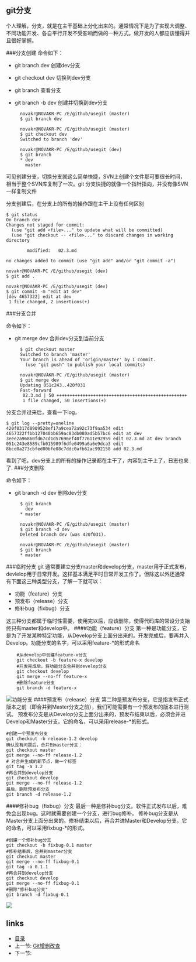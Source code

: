## git分支
个人理解，分支，就是在主干基础上分化出来的。通常情况下是为了实现大调整、不同功能开发、各自平行开发不受影响而做的一种方式。做开发的人都应该懂得并且很好掌握。

###分支创建
命令如下：  

- git branch dev 	创建dev分支
- git checkout dev	切换到dev分支
- git branch		查看分支 		
- git branch -b dev 创建并切换到dev分支

		novakr@NOVAKR-PC /E/github/usegit (master)
		$ git branch dev
		
		novakr@NOVAKR-PC /E/github/usegit (master)
		$ git checkout dev
		Switched to branch 'dev'
		
		novakr@NOVAKR-PC /E/github/usegit (dev)
		$ git branch
		* dev
		  master

可见创建分支，切换分支就这么简单快捷，SVN上创建个文件那可要很长时间，相当于整个SVN库复制了一次。git 分支快捷的就像一个指针指向，并没有像SVN一样复制文件

分支创建后，在分支上的所有的操作跟在主干上没有任何区别

	$ git status
	On branch dev
	Changes not staged for commit:
	  (use "git add <file>..." to update what will be committed)
	  (use "git checkout -- <file>..." to discard changes in working directory
	
	        modified:   02.3.md
	
	no changes added to commit (use "git add" and/or "git commit -a")
	
	novakr@NOVAKR-PC /E/github/usegit (dev)
	$ git add .
	
	novakr@NOVAKR-PC /E/github/usegit (dev)
	$ git commit -m "edit at dev"
	[dev 4657322] edit at dev
	 1 file changed, 2 insertions(+)

###分支合并

命令如下：  

- git merge dev		合并dev分支到当前分支

		$ git checkout master
		Switched to branch 'master'
		Your branch is ahead of 'origin/master' by 1 commit.
		  (use "git push" to publish your local commits)
		
		novakr@NOVAKR-PC /E/github/usegit (master)
		$ git merge dev
		Updating 051c243..420f031
		Fast-forward
		 02.3.md | 50 ++++++++++++++++++++++++++++++++++++++++++++++++++
		 1 file changed, 50 insertions(+)

分支合并过来后，查看一下log，

	$ git log --pretty=oneline
	420f0317d8909528ef17a9cea72a92c73f9aa534 edit
	4657322ffbb127040bb659ac83db080ad5b57bc6 edit at dev
	3eee2a96860fd67cd1d57696ef40f77611e92959 edit 02.3.md at dev branch
	051c243e8589cfb015989f6dfe0499a6a6e9dca3 edit
	8bcd0a273cbfed00bfe08c7ddc0afb62ac992158 add 02.3.md

看到了吧，dev分支上的所有的操作记录都在主干了，内容到主干上了，日志也来了.
###分支删除


命令如下：  

- git branch -d dev		删除dev分支

		$ git branch
		  dev
		* master
		
		novakr@NOVAKR-PC /E/github/usegit (master)
		$ git branch -d dev
		Deleted branch dev (was 420f031).
		
		novakr@NOVAKR-PC /E/github/usegit (master)
		$ git branch
		* master
		
###临时分支
 git 通常要建立分支master和develop分支，master用于正式发布，devlelop用于日常开发。这样基本满足平时日常开发工作了。但除这以外还通常有下面这三种类型分支，了解一下就可以： 
 
- 功能（feature）分支
- 预发布（release）分支
- 修补bug（fixbug）分支

这三种分支都属于临时性需要，使用完以后，应该删除，使得代码库的常设分支始终只有master和develop中。
####功能（feature）分支
第一种是功能分支，它是为了开发某种特定功能，从Develop分支上面分出来的。开发完成后，要再并入Develop。功能分支的名字，可以采用feature-*的形式命名

		#从develop中创建feature-x分支
		git checkout -b feature-x develop 
		#开发完成后，将功能分支合并到develop分支
		git checkout develop
		git merge --no-ff feature-x
		#删除feature分支 
		git branch -d feature-x
![功能分支](/images/usegit6.png)
####预发布（release）分支
第二种是预发布分支，它是指发布正式版本之前（即合并到Master分支之前），我们可能需要有一个预发布的版本进行测试。
预发布分支是从Develop分支上面分出来的，预发布结束以后，必须合并进Develop和Master分支。它的命名，可以采用release-*的形式。

	#创建一个预发布分支
	git checkout -b release-1.2 develop
	确认没有问题后，合并到master分支：
	git checkout master
	git merge --no-ff release-1.2
	# 对合并生成的新节点，做一个标签
	git tag -a 1.2
	#再合并到develop分支
	git checkout develop
	git merge --no-ff release-1.2
	最后，删除预发布分支
	git branch -d release-1.2

####修补bug（fixbug）分支
最后一种是修补bug分支。软件正式发布以后，难免会出现bug。这时就需要创建一个分支，进行bug修补。
修补bug分支是从Master分支上面分出来的。修补结束以后，再合并进Master和Develop分支。它的命名，可以采用fixbug-*的形式。

	#创建一个修补bug分支
	git checkout -b fixbug-0.1 master
	#修补结束后，合并到master分支
	git checkout master
	git merge --no-ff fixbug-0.1
	git tag -a 0.1.1
	#再合并到develop分支
	git checkout develop
	git merge --no-ff fixbug-0.1
	#删除"修补bug分支"
	git branch -d fixbug-0.1
![](/images/usegit7.png)
## links
  * [目录](<preface.md>)
  * 上一节: [Git增删改查](02.2.md)
  * 下一节: 